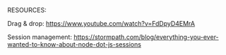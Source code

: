 RESOURCES:

Drag & drop:
https://www.youtube.com/watch?v=FdDpyD4EMrA

Session management:
https://stormpath.com/blog/everything-you-ever-wanted-to-know-about-node-dot-js-sessions

